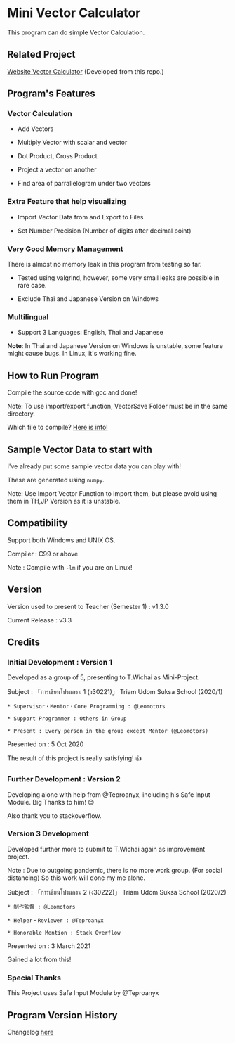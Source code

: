 # Mini Vector Calculator

  This program can do simple Vector Calculation.

## Related Project

<a href="https://github.com/Leomotors/Website-Vector-Calculator">Website Vector Calculator</a> (Developed from this repo.)

## Program's Features

### Vector Calculation

* Add Vectors

* Multiply Vector with scalar and vector

* Dot Product, Cross Product

* Project a vector on another

* Find area of parrallelogram under two vectors

### Extra Feature that help visualizing

* Import Vector Data from and Export to Files

* Set Number Precision (Number of digits after decimal point)

### Very Good Memory Management

  There is almost no memory leak in this program from testing so far.

* Tested using valgrind, however, some very small leaks are possible in rare case.

* Exclude Thai and Japanese Version on Windows

### Multilingual

* Support 3 Languages: English, Thai and Japanese

 __Note__: In Thai and Japanese Version on Windows is unstable, some feature might
 cause bugs. In Linux, it's working fine.

## How to Run Program

  Compile the source code with gcc and done!

  Note: To use import/export function, VectorSave Folder must be in the same directory.

  Which file to compile?
   <a href="https://github.com/Leomotors/Mini-Vector-Calculator/blob/main/docs/compilemanual.md">Here is info!</a>

## Sample Vector Data to start with

  I've already put some sample vector data you can play with!

  These are generated using ```numpy```.

  Note: Use Import Vector Function to import them, but please avoid using them in TH,JP Version as it is unstable.

## Compatibility

Support both Windows and UNIX OS.

Compiler : C99 or above

Note : Compile with `-lm` if you are on Linux!

## Version

  Version used to present to Teacher (Semester 1) : v1.3.0

  Current Release : v3.3

## Credits

### Initial Development : Version 1

  Developed as a group of 5, presenting to T.Wichai as Mini-Project.

  Subject : 「การเขียนโปรแกรม 1 (ง30221)」 Triam Udom Suksa School (2020/1)

    * Supervisor・Mentor・Core Programming : @Leomotors

    * Support Programmer : Others in Group

    * Present : Every person in the group except Mentor (@Leomotors)

  Presented on : 5 Oct 2020

  The result of this project is really satisfying! 👍

### Further Development : Version 2

  Developing alone with help from
  @Teproanyx, including his Safe Input Module. Big Thanks to him! 😊

  Also thank you to stackoverflow.

### Version 3 Development

  Developed further more to submit to T.Wichai again as improvement project.

  Note : Due to outgoing pandemic, there is no more work group.
   (For social distancing) So this work will done my me alone.

  Subject : 「การเขียนโปรแกรม 2 (ง30222)」 Triam Udom Suksa School (2020/2)
  
    * 制作監督 : @Leomotors

    * Helper・Reviewer : @Teproanyx
    
    * Honorable Mention : Stack Overflow

  Presented on : 3 March 2021
  
  Gained a lot from this!
  
### Special Thanks

  This Project uses Safe Input Module by @Teproanyx

## Program Version History

Changelog
 <a href="https://github.com/Leomotors/Mini-Vector-Calculator/blob/main/docs/changelog.md">here</a>
